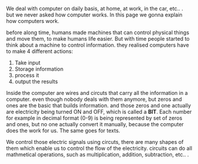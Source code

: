 We deal with computer on daily basis, at home, at work, in the car, etc.. . but we never asked how computer works. In this page we gonna explain how computers work.

before along time, humans made machines that can control physical things and move them, to make humans life easier. But with time people started to think about a machine to control information.
they realised computers have to make 4 different actions:
1. Take input
2. Storage information
3. process it 
4. output the results

Inside the computer are wires and circuts that carry all the information in a computer. even though nobody deals with them anymore, but zeros and ones are the basic that builds information. and those zeros and one actually are electricity being turned ON and OFF, which is called a **BIT**.
Each number for example in decimal format (0-9) is being represented by set of zeros and ones, but no one actually convert it manually, because the computer does the work for us. The same goes for texts.

We control those electric signals using circuts, there are many shapes of them which enable us to control the flow of the electricity.
circuits can do all mathmetical operations, such as multiplication, addition, subtraction, etc.. .
